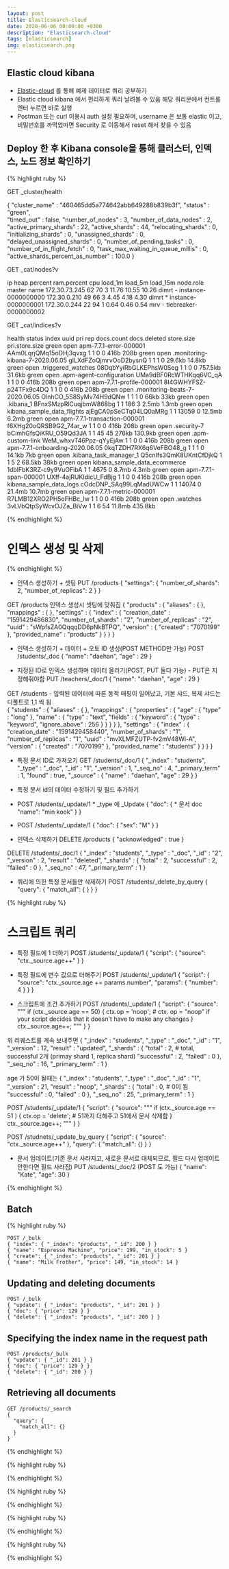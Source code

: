 ```yaml
---
layout: post
title: Elasticsearch-cloud
date: 2020-06-06 00:00:00 +0300
description: "Elasticsearch-cloud"
tags: [elasticsearch]
img: elasticsearch.png
---
```


## Elastic cloud kibana
* [Elastic-cloud][Elastic-cloud] 를 통해 예제 데이터로 쿼리 공부하기
* Elastic cloud kibana 에서 편리하게 쿼리 날려볼 수 있음 해당 쿼리문에서 컨트롤 엔터 누르면 바로 실행
* Postman 또는 curl 이용시 auth 설정 필요하며, username 은 보통 elastic 이고, 비밀번호를 까먹었따면 Security 로 이동해서 reset 해서 찾을 수 있음

## Deploy 한 후 Kibana console을 통해 클러스터, 인덱스, 노드 정보 확인하기

{% highlight ruby %}

GET _cluster/health

{
  "cluster_name" : "460465dd5a774642abb649288b839b3f",
  "status" : "green",    
  "timed_out" : false,
  "number_of_nodes" : 3,
  "number_of_data_nodes" : 2,
  "active_primary_shards" : 22,
  "active_shards" : 44,
  "relocating_shards" : 0,
  "initializing_shards" : 0,
  "unassigned_shards" : 0,
  "delayed_unassigned_shards" : 0,
  "number_of_pending_tasks" : 0,
  "number_of_in_flight_fetch" : 0,
  "task_max_waiting_in_queue_millis" : 0,
  "active_shards_percent_as_number" : 100.0
}

GET _cat/nodes?v

ip            heap.percent ram.percent cpu load_1m load_5m load_15m node.role master name
172.30.73.245           62          70   3   11.76   10.55    10.26 dimrt     -      instance-0000000000
172.30.0.210            49          66   3    4.45    4.18     4.30 dimrt     *      instance-0000000001
172.30.0.244            22          94   1    0.64    0.46     0.54 mrv       -      tiebreaker-0000000002



GET _cat/indices?v

health status index                           uuid                   pri rep docs.count docs.deleted store.size pri.store.size
green  open   apm-7.7.1-error-000001          AAm0LqrjQMq15oDHj3qvxg   1   1          0            0       416b           208b
green  open   .monitoring-kibana-7-2020.06.05 gILXdFZoQjmrvOoD2bysnQ   1   1          1            0     29.6kb         14.8kb
green  open   .triggered_watches              08DqbYyiRbGLKEPhsW0Seg   1   1          0            0    757.5kb         31.6kb
green  open   .apm-agent-configuration        UMa9dBF0RcWTHKqq6VC_qA   1   1          0            0       416b           208b
green  open   apm-7.7.1-profile-000001        8I4GWHYFSZ-p24TFx9c4DQ   1   1          0            0       416b           208b
green  open   .monitoring-beats-7-2020.06.05  OlnhCO_5S8SyMv74H9dQNw   1   1          1            0       66kb           33kb
green  open   .kibana_1                       BFnxSMzpRlCuqjbmW868bg   1   1        186            3      2.5mb          1.3mb
green  open   kibana_sample_data_flights      ajEgCA0pSeCTq04LQ0aMRg   1   1      13059            0     12.5mb          6.2mb
green  open   apm-7.7.1-transaction-000001    f6XHg20oQRSB9G2_74ar_w   1   1          0            0       416b           208b
green  open   .security-7                     bCimhGfsQiKRU_O59Qd3JA   1   1         45           45      276kb        130.9kb
green  open   .apm-custom-link                WeM_whxvT46Ppz-qYyEjAw   1   1          0            0       416b           208b
green  open   apm-7.7.1-onboarding-2020.06.05 0kqTZDH7RX6q6VeFBO48_g   1   1          1            0     14.1kb            7kb
green  open   .kibana_task_manager_1          Q5cnIfs3QmK8UKntCfDjkQ   1   1          5            2     68.5kb           38kb
green  open   kibana_sample_data_ecommerce    1dblFbK3RZ-c9y9VuOFibA   1   1       4675            0      8.7mb          4.3mb
green  open   apm-7.7.1-span-000001           UXff-4ajRUKIdicU_FdBjg   1   1          0            0       416b           208b
green  open   kibana_sample_data_logs         cOdcDNP_SAq99LqMadUWCw   1   1      14074            0     21.4mb         10.7mb
green  open   apm-7.7.1-metric-000001         R7LMB12XRO2PH5oFHBc_Iw   1   1          0            0       416b           208b
green  open   .watches                        3vLVbQtpSyWcvOJZa_BiVw   1   1          6           54     11.8mb        435.8kb


{% endhighlight %}

# 인덱스 생성 및 삭제

{% endhighlight %}


* 인덱스 생성하기 + 셋팅
PUT /products
{
  "settings": {
    "number_of_shards": 2,
    "number_of_replicas": 2
  }
}

GET /products     인덱스 생성시 셋팅에 맞춰짐
{
  "products" : {
    "aliases" : { },
    "mappings" : { },
    "settings" : {
      "index" : {
        "creation_date" : "1591429486830",
        "number_of_shards" : "2",
        "number_of_replicas" : "2",
        "uuid" : "sWpfsZA0QqqqDD6pNkBTPQ",
        "version" : {
          "created" : "7070199"
        },
        "provided_name" : "products"
      }
    }
  }
}


* 인덱스 생성하기 + 데이터 + 오토 ID 생성(POST METHOD만 가능)
POST /students/_doc
{
  "name": "daehan",
  "age" : 29
}


* 지정된 ID로 인덱스 생성하며 데이터 올리기(POST, PUT 둘다 가능) - PUT은 지정해줘야함
PUT /teachers/_doc/1
{
  "name": "daehan",
  "age" : 29
}


GET /students           - 입력된 데이터에 따른 동적 매핑이 일어났고, 기본 샤드, 복제 샤드는 디폴트로 1,1 씩 됨  
{
  "students" : {
    "aliases" : { },
    "mappings" : {
      "properties" : {
        "age" : {
          "type" : "long"
        },
        "name" : {
          "type" : "text",
          "fields" : {
            "keyword" : {
              "type" : "keyword",
              "ignore_above" : 256
            }
          }
        }
      }
    },
    "settings" : {
      "index" : {
        "creation_date" : "1591429458440",
        "number_of_shards" : "1",
        "number_of_replicas" : "1",
        "uuid" : "mvXLMFZUTP-fv2mV48Wi-A",
        "version" : {
          "created" : "7070199"
        },
        "provided_name" : "students"
      }
    }
  }
}

* 특정 문서 ID로 가져오기
GET /students/_doc/1
{
  "_index" : "students",
  "_type" : "_doc",
  "_id" : "1",
  "_version" : 1,
  "_seq_no" : 4,
  "_primary_term" : 1,
  "found" : true,
  "_source" : {
    "name" : "daehan",
    "age" : 29
  }
}

* 특정 문서 id의 데이터 수정하기 및 필드 추가하기
* POST /students/_update/1        * _type 에 _Update
{
  "doc": {                         * 문서 doc
    "name": "min kook"
  }
}

*  POST /students/_update/1
{
  "doc": {
    "sex": "M"
  }
}


* 인덱스 삭제하기
DELETE /products
{
  "acknowledged" : true
}

DELETE /students/_doc/1
{
  "_index" : "students",
  "_type" : "_doc",
  "_id" : "2",
  "_version" : 2,
  "result" : "deleted",
  "_shards" : {
    "total" : 2,
    "successful" : 2,
    "failed" : 0
  },
  "_seq_no" : 47,
  "_primary_term" : 1
}




* 쿼리에 의한 특정 문서들만 삭제하기
POST /students/_delete_by_query
{
  "query": {
    "match_all": { }
  }
}

{% highlight ruby %}

# 스크립트 쿼리

* 특정 필드에 1 더하기
POST /students/_update/1
{
  "script": {
    "source": "ctx._source.age++"
  }
}

* 특정 필드에 변수 값으로 더해주기
POST /students/_update/1
{
  "script": {
    "source": "ctx._source.age += params.number",
    "params": {
      "number": 4
    }
  }
}

* 스크립트에 조건 추가하기
POST /students/_update/1
{
  "script": {
    "source": 
    """
      if (ctx._source.age == 50) {
        ctx.op = 'noop';               # ctx. op = "noop" if your script decides that it doesn't have to make any changes
      }
      ctx._source.age++;
    """
  }
}

위 리퀘스트를 계속 보내주면 
{
  "_index" : "students",
  "_type" : "_doc",
  "_id" : "1",
  "_version" : 12,
  "result" : "updated",
  "_shards" : {
    "total" : 2,             # total, successful 2개 (primay shard 1, replica shard)
    "successful" : 2,
    "failed" : 0
  },
  "_seq_no" : 16,
  "_primary_term" : 1
}

age 가 50이 될때는
{
  "_index" : "students",
  "_type" : "_doc",
  "_id" : "1",
  "_version" : 21,
  "result" : "noop",
  "_shards" : {
    "total" : 0,            # 0이 됨
    "successful" : 0,
    "failed" : 0
  },
  "_seq_no" : 25,
  "_primary_term" : 1
}

POST /students/_update/1
{
  "script": {
    "source": """
      if (ctx._source.age == 51 ) {
        ctx.op = 'delete';            # 51까지 더해주고 51에서 문서 삭제함
      }
      ctx._source.age++;
    """
  }
}


POST /studnets/_update_by_query
{
  "script": {
    "source": "ctx._source.age++"
  },
  "query": {
    "match_all": {}
  }
}



* 문서 업데이트(기존 문서 사라지고, 새로운 문서로 대체되므로, 필드 다시 업데이트 안한다면 필드 사라짐)
PUT /students/_doc/2   (POST 도 가능)
{
  "name": "Kate",
  "age": 30
}

{% endhighlight %}


## Batch
{% highlight ruby %}

```
POST /_bulk
{ "index": { "_index": "products", "_id": 200 } }
{ "name": "Espresso Machine", "price": 199, "in_stock": 5 }
{ "create": { "_index": "products", "_id": 201 } }
{ "name": "Milk Frother", "price": 149, "in_stock": 14 }
```

## Updating and deleting documents

```
POST /_bulk
{ "update": { "_index": "products", "_id": 201 } }
{ "doc": { "price": 129 } }
{ "delete": { "_index": "products", "_id": 200 } }
```

## Specifying the index name in the request path

```
POST /products/_bulk
{ "update": { "_id": 201 } }
{ "doc": { "price": 129 } }
{ "delete": { "_id": 200 } }
```

## Retrieving all documents

```
GET /products/_search
{
  "query": {
    "match_all": {}
  }
}
```

{% endhighlight %}



{% highlight ruby %}


{% endhighlight %}

{% highlight ruby %}


{% endhighlight %}

{% highlight ruby %}


{% endhighlight %}

{% highlight ruby %}


{% endhighlight %}


[Elastic-cloud]: https://www.elastic.co/kr/cloud/
